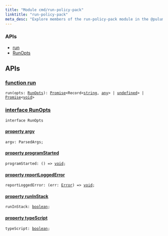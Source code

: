 ```yaml
---
title: "Module cmd/run-policy-pack"
linktitle: "run-policy-pack"
meta_desc: "Explore members of the run-policy-pack module in the @pulumi/pulumi package."
---
```


<!-- WARNING: this page was generated by a tool. Do not edit it by hand. -->
<!-- To change it, please see https://github.com/pulumi/docs/tree/master/tools/tscdocgen. -->






<h3>APIs</h3>
<ul class="api">
    <li><a href="#run"><span class="symbol api"></span>run</a></li>
    <li><a href="#RunOpts"><span class="symbol api"></span>RunOpts</a></li>
</ul>




<h2 id="apis">APIs</h2>
<h3 class="pdoc-module-header" id="run" data-link-title="run">
    <a href="https://github.com/pulumi/pulumi/blob/97b8c361215da9b5c3ed0935210aecefe97e192a/sdk/nodejs/cmd/run-policy-pack/run.ts#L151">
        function <strong>run</strong>
    </a>
</h3>


<pre class="highlight"><code><span class='kd'></span>run(opts: <a href='#RunOpts'>RunOpts</a>): <a href='https://developer.mozilla.org/en-US/docs/Web/JavaScript/Reference/Global_Objects/Promise'>Promise</a>&lt;Record&lt;<span class='kd'><a href='https://developer.mozilla.org/en-US/docs/Web/JavaScript/Reference/Global_Objects/String'>string</a></span>, <span class='kd'><a href='https://www.typescriptlang.org/docs/handbook/basic-types.html#any'>any</a></span>&gt; | <span class='kd'><a href='https://developer.mozilla.org/en-US/docs/Web/JavaScript/Reference/Global_Objects/undefined'>undefined</a></span>&gt; | <a href='https://developer.mozilla.org/en-US/docs/Web/JavaScript/Reference/Global_Objects/Promise'>Promise</a>&lt;<span class='kd'><a href='https://www.typescriptlang.org/docs/handbook/basic-types.html#void'>void</a></span>&gt;</code></pre>

<h3 class="pdoc-module-header" id="RunOpts" data-link-title="RunOpts">
    <a href="https://github.com/pulumi/pulumi/blob/97b8c361215da9b5c3ed0935210aecefe97e192a/sdk/nodejs/cmd/run-policy-pack/run.ts#L141">
        interface <strong>RunOpts</strong>
    </a>
</h3>

<pre class="highlight"><code><span class='kr'>interface</span> <span class='nx'>RunOpts</span></code></pre>
<h4 class="pdoc-member-header" id="RunOpts-argv">
<a class="pdoc-child-name" href="https://github.com/pulumi/pulumi/blob/97b8c361215da9b5c3ed0935210aecefe97e192a/sdk/nodejs/cmd/run-policy-pack/run.ts#L144">property <b>argv</b></a>
</h4>

<pre class="highlight"><code><span class='kd'></span>argv: ParsedArgs;</code></pre>
<h4 class="pdoc-member-header" id="RunOpts-programStarted">
<a class="pdoc-child-name" href="https://github.com/pulumi/pulumi/blob/97b8c361215da9b5c3ed0935210aecefe97e192a/sdk/nodejs/cmd/run-policy-pack/run.ts#L145">property <b>programStarted</b></a>
</h4>

<pre class="highlight"><code><span class='kd'></span>programStarted: () => <span class='kd'><a href='https://www.typescriptlang.org/docs/handbook/basic-types.html#void'>void</a></span>;</code></pre>
<h4 class="pdoc-member-header" id="RunOpts-reportLoggedError">
<a class="pdoc-child-name" href="https://github.com/pulumi/pulumi/blob/97b8c361215da9b5c3ed0935210aecefe97e192a/sdk/nodejs/cmd/run-policy-pack/run.ts#L146">property <b>reportLoggedError</b></a>
</h4>

<pre class="highlight"><code><span class='kd'></span>reportLoggedError: (err: <a href='https://developer.mozilla.org/en-US/docs/Web/JavaScript/Reference/Global_Objects/Error'>Error</a>) => <span class='kd'><a href='https://www.typescriptlang.org/docs/handbook/basic-types.html#void'>void</a></span>;</code></pre>
<h4 class="pdoc-member-header" id="RunOpts-runInStack">
<a class="pdoc-child-name" href="https://github.com/pulumi/pulumi/blob/97b8c361215da9b5c3ed0935210aecefe97e192a/sdk/nodejs/cmd/run-policy-pack/run.ts#L147">property <b>runInStack</b></a>
</h4>

<pre class="highlight"><code><span class='kd'></span>runInStack: <span class='kd'><a href='https://developer.mozilla.org/en-US/docs/Web/JavaScript/Reference/Global_Objects/Boolean'>boolean</a></span>;</code></pre>
<h4 class="pdoc-member-header" id="RunOpts-typeScript">
<a class="pdoc-child-name" href="https://github.com/pulumi/pulumi/blob/97b8c361215da9b5c3ed0935210aecefe97e192a/sdk/nodejs/cmd/run-policy-pack/run.ts#L148">property <b>typeScript</b></a>
</h4>

<pre class="highlight"><code><span class='kd'></span>typeScript: <span class='kd'><a href='https://developer.mozilla.org/en-US/docs/Web/JavaScript/Reference/Global_Objects/Boolean'>boolean</a></span>;</code></pre>
